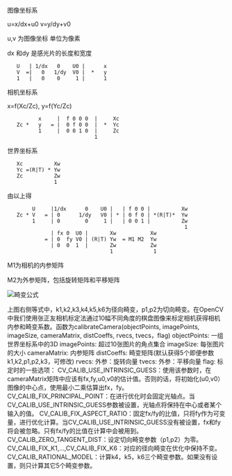 图像坐标系


u=x/dx+u0 v=y/dy+v0

u,v 为图像坐标 单位为像素 

dx 和dy 是感光片的长度和宽度
      
       U   | 1/dx   0    U0 |      x
       V  =|   0   1/dy  V0 |  *   y
       1   |   0    0     1 |      1

相机坐标系

x=f(Xc/Zc), y=f(Yc/Zc)
                               
              x     |  f 0 0 0  |     Xc  
       Zc *   y   = |  0 f 0 0  |  *  Yc
              1     |  0 0 1 0  |     Zc
                                1

世界坐标系



       Xc          Xw
       Yc =(R|T) * Yw 
       Zc          Zw
                   1



由以上得


            U     |1/dx      0    U0 |   | f 0 0 |          Xw
       Zc * V   = | 0      1/dy   V0 | * | 0 f 0 | *(R|T)*  Yw
            1     | 0        0     1 |   | 0 0 1 |          Zw
                                                             1
                  | fx 0  U0 |       Xw           Xw
                = | 0  fy V0 | (R|T) Yw  = M1 M2  Yw
                  | 0  0  1  |       Zw           Zw
                                     1             1


M1为相机的内参矩阵

M2为外参矩阵，包括旋转矩阵和平移矩阵


![畸变公式](http://180.76.148.87/qibiangongshi.png)

上图右侧等式中，k1,k2,k3,k4,k5,k6为径向畸变，p1,p2为切向畸变。在OpenCV中我们使用张正友相机标定法通过10幅不同角度的棋盘图像来标定相机获得相机内参和畸变系数。函数为calibrateCamera(objectPoints, imagePoints, imageSize, cameraMatrix, distCoeffs, rvecs, tvecs，flag)
objectPoints: 一组世界坐标系中的3D
imagePoints: 超过10张图片的角点集合
imageSize: 每张图片的大小
cameraMatrix: 内参矩阵
distCoeffs: 畸变矩阵(默认获得5个即便参数k1,k2,p1,p2,k3，可修改)
rvecs: 外参：旋转向量
tvecs: 外参：平移向量
flag: 标定时的一些选项：
CV_CALIB_USE_INTRINSIC_GUESS：使用该参数时，在cameraMatrix矩阵中应该有fx,fy,u0,v0的估计值。否则的话，将初始化(u0,v0）图像的中心点，使用最小二乘估算出fx，fy。
CV_CALIB_FIX_PRINCIPAL_POINT：在进行优化时会固定光轴点。当CV_CALIB_USE_INTRINSIC_GUESS参数被设置，光轴点将保持在中心或者某个输入的值。
CV_CALIB_FIX_ASPECT_RATIO：固定fx/fy的比值，只将fy作为可变量，进行优化计算。当CV_CALIB_USE_INTRINSIC_GUESS没有被设置，fx和fy将会被忽略。只有fx/fy的比值在计算中会被用到。
CV_CALIB_ZERO_TANGENT_DIST：设定切向畸变参数（p1,p2）为零。
CV_CALIB_FIX_K1,...,CV_CALIB_FIX_K6：对应的径向畸变在优化中保持不变。
CV_CALIB_RATIONAL_MODEL：计算k4，k5，k6三个畸变参数。如果没有设置，则只计算其它5个畸变参数。


